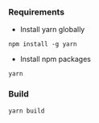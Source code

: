 ### Requirements

- Install yarn globally

```
npm install -g yarn
```

- Install npm packages

```
yarn
```

### Build

```
yarn build
```
